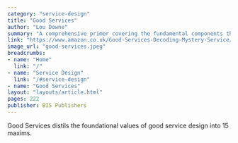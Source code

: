 ```yaml
---
category: "service-design"
title: "Good Services"
author: "Lou Downe"
summary: "A comprehensive primer covering the fundamental components that facilitate well-reasoned services. A must read."
link: "https://www.amazon.co.uk/Good-Services-Decoding-Mystery-Service/dp/9063695438/ref=sr_1_1?keywords=good%20services&qid=1582964939&sr=8-1"
image_url: "good-services.jpeg"
breadcrumbs:
- name: "Home"
  link: "/"
- name: "Service Design"
  link: "/#service-design"
- name: "Good Services"
layout: "layouts/article.html"
pages: 222
publisher: BIS Publishers
---
```


Good Services distils the foundational values of good service design into 15 maxims.
